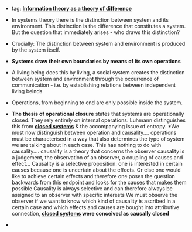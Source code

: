 - tag: **[Information theory as a theory of difference](../notes/Information_theory_as_a_theory_of_difference)**
- In systems theory there is the distinction between system and its environment. This distinction is the difference that constitutes a system. But the question that immediately arises - who draws this distinction?
- Crucially: The distinction between system and environment is produced by the system itself. 
- **Systems draw their own boundaries by means of its own operations** 
- A living being does this by living, a social system creates the distinction between system and environment through the occurrence of communication - i.e. by establishing relations between independent living beinds 
- Operations, from beginning to end are only possible inside the system. 
- **The thesis of operational closure** states that systems are operationally closed. They rely entirely on internal operations. Luhmann distinguishes this from **[closed systems](../notes/closed_systems)** & the accompanying issue of entropy. 
	*We must now distinguish between operation and causality.... operations must be characterised in a way that also determines the type of system we are talking about in each case. This has nothing to do with causality.... causality is a theory that concerns the observer
	 causality is a judgement, the observation of an observer, a coupling of causes and  effect... Causality is a selective proposition: one is interested in certain causes because one is uncertain about the effects. Or else one would like to achieve certain effects and therefore one poses the question backwards from this endpoint and looks for the causes that makes them possible 
	 Causality is always selective and can therefore always be assigned to an observer with specific interests
	 We must observe the observer if we want to know which kind of causality is ascribed in a certain case and which effects and causes are bought into attributive connection, 
	 ****[closed systems](../notes/closed_systems)** were conceived as causally closed** 

- 
	 
	 
	 
